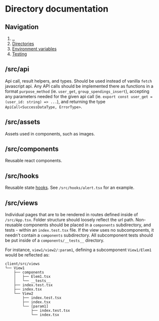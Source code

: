 # Directory documentation

## Navigation

1. [..](../)
1. [Directories](./dirs.md)
1. [Environment variables](./env.md)
1. [Testing](./tests.md)

## /src/api

Api call, result helpers, and types. Should be used instead of vanilla `fetch` javascript api. Any API calls should be implemented there as functions in a format `purpose_method` (ie. `user_get`, `group_spendings_insert`), accepting any parameters needed for the given api call (ie. `export const user_get = (user_id: string) => ...`), and returning the type `ApiCall<SuccessDataType, ErrorType>`.

## /src/assets

Assets used in components, such as images.

## /src/components

Reusable react components.

## /src/hooks

Reusable state [hooks](https://legacy.reactjs.org/docs/hooks-intro.html). See `/src/hooks/alert.tsx` for an example.

## /src/views

Individual pages that are to be rendered in routes defined inside of `/src/App.tsx`. Folder structure should loosely reflect the url path. Non-reusable components should be placed in a `components` subdirectory, and tests - within an `index.test.tsx` file. If the view uses no subcomponents, it needn't contain a `components` subdirectory. All subcomponent tests should be put inside of a `components/__tests__` directory.

For instance, `view1/view2/:param1`, defining a subcomponent `View1/Elem1` would be reflected as:
```
client/src/views
└── View1
    ├── components
    │   ├── Elem1.tsx
    │   └── __tests__
    ├── index.test.tsx
    ├── index.tsx
    └── View2
        ├── index.test.tsx
        ├── index.tsx
        └── [param1]
            ├── index.test.tsx
            └── index.tsx
```